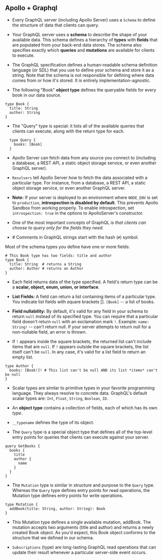 ## Apollo + Graphql

- Every GraphQL server (including Apollo Server) uses a `Schema` to define the structure of data that clients can query.

- Your GraphQL server uses a **schema** to describe the shape of your available data. This schema defines a hierarchy of **types** with **fields** that are populated from your back-end data stores. The schema also specifies exactly which **queries** and **mutations** are available for clients to execute.

- The GraphQL specification defines a human-readable schema definition language (or SDL) that you use to define your schema and store it as a string. Note that the schema is not responsible for defining where data comes from or how it's stored. It is entirely implementation-agnostic.

- The following "Book" **object type** defines the queryable fields for every book in our data source.

```
type Book {
  title: String
  author: String
}
```

- The "Query" type is special: it lists all of the available queries that clients can execute, along with the return type for each.

```
  type Query {
    books: [Book]
  }
```

- Apollo Server can fetch data from any source you connect to (including a database, a REST API, a static object storage service, or even another GraphQL server).

- `Resolvers` tell Apollo Server _how_ to fetch the data associated with a particular type. For instance, from a database, a REST API, a static object storage service, or even another GraphQL server.

- **Note:** If your server is deployed to an environment where `NODE_ENV` is set to `production`, **introspection is disabled by default**. This prevents Apollo Sandbox from working properly. To enable introspection, set `introspection: true` in the options to ApolloServer's constructor.

- One of the most important concepts of GraphQL _is that clients can choose to query only for the fields they need._

- \# Comments in GraphQL strings start with the hash (`#`) symbol.

Most of the schema types you define have one or more fields:

```
# This Book type has two fields: title and author
type Book {
  title: String  # returns a String
  author: Author # returns an Author
}
```

- Each field returns data of the type specified. A field's return type can be a **scalar, object, enum, union, or interface**.

- **List Fields:** A field can return a list containing items of a particular type. You indicate list fields with square brackets []. `[Book]` -- a list of books.

- **Field nullability:** By default, it's valid for any field in your schema to return `null` instead of its specified type. You can require that a particular field doesn't return `null` with an exclamation mark `!`. Example: `name: String!` -- can't return null. If your server attempts to return null for a non-nullable field, an error is thrown.

- If `!` appears inside the square brackets, the returned list can't include items that are `null`. If `!` appears outside the square brackets, the list itself can't be `null`. In any case, it's valid for a list field to return an empty list.

```
type Author {
  books: [Book!]! # This list can't be null AND its list *items* can't be null
}
```

- Scalar types are similar to primitive types in your favorite programming language. They always resolve to concrete data. GraphQL's default scalar types are: `Int`, `Float`, `String`, `Boolean`, `ID`.

- An **object type** contains a collection of fields, each of which has its own _type_.

- `__typename` defines the type of its object.

- The `Query` type is a special object type that defines all of the top-level entry points for queries that clients can execute against your server.

```
query GetBooks {
  books {
    title
    author {
      name
    }
  }
}
```

- The `Mutation` type is similar in structure and purpose to the `Query` type. Whereas the `Query` type defines entry points for read operations, the Mutation type defines entry points for write operations.

```
type Mutation {
  addBook(title: String, author: String): Book
}
```

- This Mutation type defines a single available mutation, addBook. The mutation accepts two arguments (title and author) and returns a newly created Book object. As you'd expect, this Book object conforms to the structure that we defined in our schema.

- `Subscriptions` (type) are long-lasting GraphQL read operations that can update their result whenever a particular server-side event occurs.
